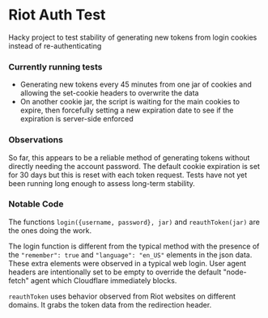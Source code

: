 # Riot Auth Test
Hacky project to test stability of generating new tokens from login cookies instead of re-authenticating

### Currently running tests
 - Generating new tokens every 45 minutes from one jar of cookies and
   allowing the set-cookie headers to overwrite the data
 - On another cookie jar, the script is waiting for the main cookies to expire,
   then forcefully setting a new expiration date to see if the expiration is server-side enforced
   
### Observations
So far, this appears to be a reliable method of generating tokens without directly needing the account password.
The default cookie expiration is set for 30 days but this is reset with each token request.
Tests have not yet been running long enough to assess long-term stability.

### Notable Code
The functions `login({username, password}, jar)` and `reauthToken(jar)` are the ones doing the work.

The login function is different from the typical method with the
presence of the `"remember": true` and `"language": "en_US"` elements in the json data. 
These extra elements were observed in a typical web login.
User agent headers are intentionally set to be empty to override
the default "node-fetch" agent which Cloudflare immediately blocks.

`reauthToken` uses behavior observed from Riot websites on different domains.
It grabs the token data from the redirection header.
